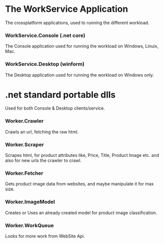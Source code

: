 # The WorkService Application
The crossplatform applications, used to running the different workload.

### WorkService.Console (.net core)
The Console application used for running the workload on Windows, Linuix, Mac.

### WorkService.Desktop (winform)
The Desktop application used for running the workload on Windows only.

# .net standard portable dlls
Used for both Console & Desktop clients/service.

### Worker.Crawler
Crawls an url, fetching the raw html.

### Worker.Scraper
Scrapes html, for product attributes like, Price, Title, Product Image etc. and also for new urls the crawler to crawl.

### Worker.Fetcher
Gets product image data from websites, and maybe manipulate it for max size.

### Worker.ImageModel
Creates or Uses an already created model for product image classification.

### Worker.WorkQueue
Looks for more work from WebSite Api.